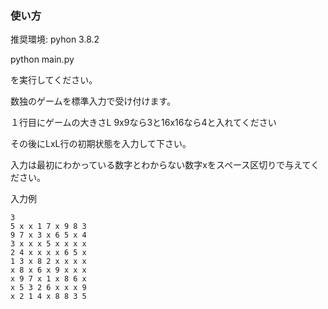 ### 使い方
推奨環境: pyhon 3.8.2

python main.py

を実行してください。

数独のゲームを標準入力で受け付けます。

１行目にゲームの大きさL
9x9なら3と16x16なら4と入れてください

その後にLxL行の初期状態を入力して下さい。

入力は最初にわかっている数字とわからない数字xをスペース区切りで与えてください。

入力例
```
3
5 x x 1 7 x 9 8 3
9 7 x 3 x 6 5 x 4
3 x x x 5 x x x x
2 4 x x x x 6 5 x
1 3 x 8 2 x x x x
x 8 x 6 x 9 x x x
x 9 7 x 1 x 8 6 x
x 5 3 2 6 x x x 9
x 2 1 4 x 8 8 3 5
```
